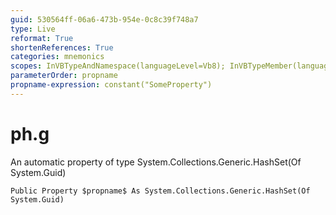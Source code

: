 ```yaml
---
guid: 530564ff-06a6-473b-954e-0c8c39f748a7
type: Live
reformat: True
shortenReferences: True
categories: mnemonics
scopes: InVBTypeAndNamespace(languageLevel=Vb8); InVBTypeMember(languageLevel=Vb8)
parameterOrder: propname
propname-expression: constant("SomeProperty")
---
```


# ph.g

An automatic property of type System.Collections.Generic.HashSet(Of System.Guid)

```
Public Property $propname$ As System.Collections.Generic.HashSet(Of System.Guid)
```
